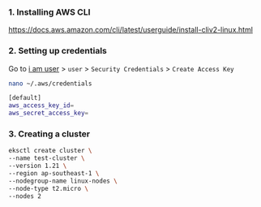 <!-- ![architecture](./docs/images/architecture.png) -->

### 1. Installing AWS CLI

https://docs.aws.amazon.com/cli/latest/userguide/install-cliv2-linux.html

### 2. Setting up credentials

Go to [i am user](https://console.aws.amazon.com/iamv2/home#/users) > `user` > `Security Credentials` > `Create Access Key`

```sh
nano ~/.aws/credentials
```

```sh
[default]
aws_access_key_id=
aws_secret_access_key=
```

### 3. Creating a cluster

```sh
eksctl create cluster \
--name test-cluster \
--version 1.21 \
--region ap-southeast-1 \
--nodegroup-name linux-nodes \
--node-type t2.micro \
--nodes 2
```
